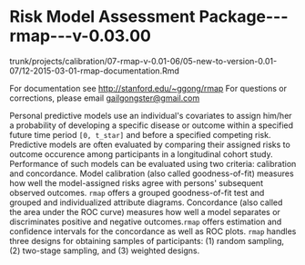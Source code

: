 # Risk Model Assessment Package---rmap---v-0.03.00
  



trunk/projects/calibration/07-rmap-v-0.01-06/05-new-to-version-0.01-07/12-2015-03-01-rmap-documentation.Rmd

For documentation see http://stanford.edu/~ggong/rmap
For questions or corrections, please email gailgongster@gmail.com

Personal predictive models use an individual's covariates to assign him/her a probability of developing a specific disease or outcome within a specified future time period `[0, t_star]` and before a specified competing risk.  Predictive models are often evaluated by comparing their assigned risks to outcome occurence among participants in a longitudinal cohort study.  Performance of such models can be evaluated using two criteria: calibration and concordance. Model calibration (also called goodness-of-fit) measures how well the model-assigned risks agree
with persons' subsequent observed outcomes. `rmap` offers a grouped goodness-of-fit test and grouped and individualized attribute diagrams. Concordance (also called the area under the ROC curve) measures how well a model separates or discriminates positive and negative outcomes.`rmap` offers estimation and confidence intervals for the concordance as well as ROC plots. `rmap` handles three designs for obtaining samples of participants: (1) random sampling, (2) two-stage sampling, and (3) weighted designs.





